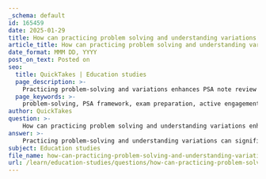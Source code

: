 ```yaml
---
_schema: default
id: 165459
date: 2025-01-29
title: How can practicing problem solving and understanding variations enhance the review of PSA notes?
article_title: How can practicing problem solving and understanding variations enhance the review of PSA notes?
date_format: MMM DD, YYYY
post_on_text: Posted on
seo:
  title: QuickTakes | Education studies
  page_description: >-
    Practicing problem-solving and variations enhances PSA note review by promoting adaptability, deeper understanding of concepts, active engagement, better note-taking strategies, and a flexible mindset for tackling diverse challenges.
  page_keywords: >-
    problem-solving, PSA framework, exam preparation, active engagement, reflection, understanding reasoning, enhanced note-taking, flexible mindset, study strategies, concept application
author: QuickTakes
question: >-
    How can practicing problem solving and understanding variations enhance the review of PSA notes?
answer: >-
    Practicing problem-solving and understanding variations can significantly enhance the review of PSA (Problem, Steps, Answer) notes in several ways:\n\n1. **Preparation for Complex Questions**: By regularly engaging with different variations of problems, students become adept at applying the PSA framework to novel situations. This practice helps them analyze problems more effectively, identify relevant concepts, and apply the appropriate steps, even when the problems differ from those encountered in their notes. This adaptability is crucial for exams that often include unexpected or complex questions.\n\n2. **Active Engagement and Reflection**: The PSA method encourages students to actively engage with the material by annotating their problem-solving steps and reflecting on their processes. This active engagement fosters a deeper understanding of the underlying concepts, which is essential when facing new or varied problems. Students who reflect on their problem-solving strategies are more likely to develop a flexible mindset, allowing them to tackle challenges that may not directly mirror their notes.\n\n3. **Understanding Reasoning**: Practicing variations in problem-solving helps students move beyond rote memorization. By understanding the reasoning behind each step in the PSA framework, they can better grasp the logic of problem-solving. This understanding is crucial for technical subjects, where the application of concepts can vary widely.\n\n4. **Enhanced Note-Taking**: As students practice solving different types of problems, they can refine their note-taking strategies. They may find that certain annotations or methods of recording steps are more effective for understanding complex concepts. This iterative process of refining notes based on practice can lead to more concise and effective study materials.\n\n5. **Development of a Flexible Mindset**: Regularly encountering and solving varied problems encourages a mindset that is open to change and adaptation. This flexibility is vital in technical fields, where problems can often be presented in unexpected formats. Students who practice this way are better equipped to handle diverse challenges and can synthesize information more effectively.\n\nIn summary, practicing problem-solving with variations not only enhances the review of PSA notes but also contributes to a deeper understanding of the material, better preparation for exams, and the development of effective study strategies. This approach aligns well with the goals of the PSA framework, which emphasizes understanding and applying knowledge rather than mere memorization.
subject: Education studies
file_name: how-can-practicing-problem-solving-and-understanding-variations-enhance-the-review-of-psa-notes.md
url: /learn/education-studies/questions/how-can-practicing-problem-solving-and-understanding-variations-enhance-the-review-of-psa-notes
---
```


&nbsp;